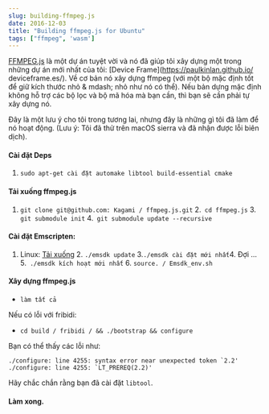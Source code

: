 ```yaml
---
slug: building-ffmpeg.js
date: 2016-12-03
title: "Building ffmpeg.js for Ubuntu"
tags: ["ffmpeg", 'wasm']
---
```



[FFMPEG.js](https://github.com/Kagami/ffmpeg.js) là một dự án tuyệt vời và nó đã giúp tôi xây dựng một trong những dự án mới nhất của tôi: [Device Frame](https://paulkinlan.github.io/ deviceframe.es/). Về cơ bản nó xây dựng ffmpeg (với một bộ mặc định tốt để giữ kích thước nhỏ & mdash; nhỏ như nó có thể). Nếu bản dựng mặc định không hỗ trợ các bộ lọc và bộ mã hóa mà bạn cần, thì bạn sẽ cần phải tự xây dựng nó.

Đây là một lưu ý cho tôi trong tương lai, nhưng đây là những gì tôi đã làm để nó hoạt động. (Lưu ý: Tôi đã thử trên macOS sierra và đã nhận được lỗi biên dịch).

#### Cài đặt Deps

1. `sudo apt-get cài đặt automake libtool build-essential cmake`



#### Tải xuống ffmpeg.js

1. `git clone git@github.com: Kagami / ffmpeg.js.git` 2.` cd ffmpeg.js` 3. `git submodule init` 4.` git submodule update --recursive`



#### Cài đặt Emscripten:

1. Linux: [Tải xuống](https://s3.amazonaws.com/mozilla-games/emscripten/releases/emsdk-portable.tar.gz) 2. `./emsdk update` 3.` ./emsdk cài đặt mới nhất `4. Đợi ... 5.` ./emsdk kích hoạt mới nhất` 6. `source. / Emsdk_env.sh`

#### Xây dựng ffmpeg.js

* `làm tất cả`

Nếu có lỗi với fribidi:

* `cd build / fribidi / && ./bootstrap && configure`

Bạn có thể thấy các lỗi như:


```shell
./configure: line 4255: syntax error near unexpected token `2.2'
./configure: line 4255: `LT_PREREQ(2.2)'
```
Hãy chắc chắn rằng bạn đã cài đặt `libtool`.

#### Làm xong.
